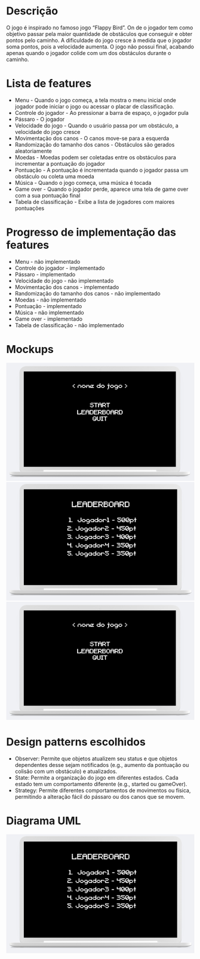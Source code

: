 # Descrição
O jogo é inspirado no famoso jogo “Flappy Bird”. On
de o jogador tem como objetivo passar pela maior quantidade de obstáculos que conseguir e obter pontos pelo caminho. A dificuldade do jogo cresce à medida que o jogador soma pontos, pois a velocidade aumenta. O jogo não possui final, acabando apenas quando o jogador colide com um dos obstáculos durante o caminho.

# Lista de features

- Menu - Quando o jogo começa, a tela mostra o menu inicial onde jogador pode iniciar o jogo ou acessar o placar de classificação.
- Controle do jogador - Ao pressionar a barra de espaço, o jogador pula
- Pássaro - O jogador
- Velocidade do jogo - Quando o usuário passa por um obstáculo, a velocidade do jogo cresce
- Movimentação dos canos - O canos move-se para a esquerda
- Randomização do tamanho dos canos - Obstáculos são gerados aleatoriamente  
- Moedas - Moedas podem ser coletadas entre os obstáculos para incrementar a pontuação do jogador
- Pontuação - A pontuação é incrementada quando o jogador passa um obstáculo ou coleta uma moeda
- Música - Quando o jogo começa, uma música é tocada
- Game over - Quando o jogador perde, aparece uma tela de game over com a sua pontuação final
- Tabela de classificação - Exibe a lista de jogadores com maiores pontuações

# Progresso de implementação das features
- Menu - não implementado
- Controle do jogador - implementado
- Pássaro - implementado
- Velocidade do jogo - não implementado
- Movimentação dos canos - implementado
- Randomização do tamanho dos canos - não implementado
- Moedas - não implementado
- Pontuação - implementado
- Música - não implementado
- Game over - implementado
- Tabela de classificação - não implementado

# Mockups

![MockupMENU.png](Docs%2FImages%2FMockupMENU.png)
![MockupLEADERBOARD.png](Docs%2FImages%2FMockupLEADERBOARD.png)
![MockupMENU.png](Docs%2FImages%2FMockupMENU.png)

# Design patterns escolhidos

- Observer: Permite que objetos atualizem seu status e que objetos dependentes desse sejam notificados (e.g., aumento da pontuação ou colisão com um obstáculo) e atualizados.
- State: Permite a organização do jogo em diferentes estados. Cada estado tem um comportamento diferente (e.g., started ou gameOver).
- Strategy: Permite diferentes comportamentos de movimentos ou física, permitindo a alteração fácil do pássaro ou dos canos que se movem.

# Diagrama UML

![MockupLEADERBOARD.png](Docs%2FImages%2FMockupLEADERBOARD.png)